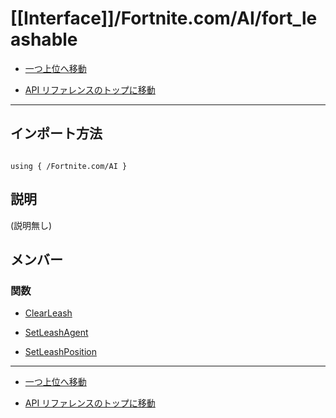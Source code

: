 # [[Interface]]/Fortnite.com/AI/fort_leashable

- [一つ上位へ移動](../main.md)

- [API リファレンスのトップに移動](/main.md)

---

## インポート方法

```verse

using { /Fortnite.com/AI }

```

## 説明

(説明無し)

## メンバー

### 関数

- [ClearLeash](./F_ClearLeash/main.md)

- [SetLeashAgent](./F_SetLeashAgent/main.md)

- [SetLeashPosition](./F_SetLeashPosition/main.md)

---

- [一つ上位へ移動](../main.md)

- [API リファレンスのトップに移動](/main.md)
